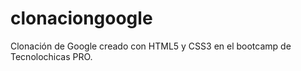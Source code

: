 # clonaciongoogle
Clonación de Google creado con HTML5 y CSS3 en el bootcamp de Tecnolochicas PRO. 
